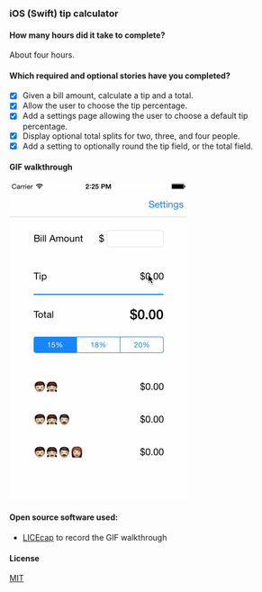 ### iOS (Swift) tip calculator

#### How many hours did it take to complete?

About four hours.

#### Which required and optional stories have you completed?

- [x] Given a bill amount, calculate a tip and a total.
- [x] Allow the user to choose the tip percentage.
- [x] Add a settings page allowing the user to choose a default tip percentage.
- [x] Display optional total splits for two, three, and four people.
- [x] Add a setting to optionally round the tip field, or the total field.

#### GIF walkthrough

![GIF Walkthrough of tip calculator](tip-calculator.gif)

#### Open source software used:

* [LICEcap][1] to record the GIF walkthrough

#### License

[MIT][2]

[1]: http://www.cockos.com/licecap/
[2]: License
